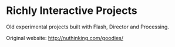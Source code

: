# Richly Interactive Projects
Old experimental projects built with Flash, Director and Processing.

Original website: http://nuthinking.com/goodies/

